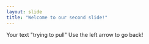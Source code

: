```yaml
---
layout: slide
title: "Welcome to our second slide!"
---
```


Your text "trying to pull"
Use the left arrow to go back!

